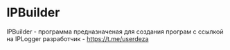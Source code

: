 # IPBuilder
IPBuilder - программа предназначеная для создания програм с ссылкой на IPLogger
разработчик - https://t.me/userdeza
